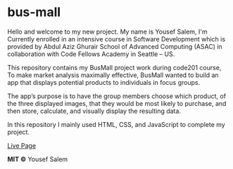 # bus-mall

Hello and welcome to my new project. My name is Yousef Salem, I'm Currently enrolled in an intensive course in Software Development which is provided by Abdul Aziz Ghurair School of Advanced Computing (ASAC) in collaboration with Code Fellows Academy in Seattle – US.

This repository contains my BusMall project work during code201 course, To make market analysis maximally effective, BusMall wanted to build an app that displays potential products to individuals in focus groups.


The app’s purpose is to have the group members choose which product, of the three displayed images, that they would be most likely to purchase, and then store, calculate, and visually display the resulting data.


In this repository I mainly used HTML, CSS, and JavaScript to complete my project.   

[Live Page]( https://yousef27h.github.io/bus-mall/)  

**MIT ©** Yousef Salem